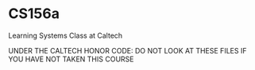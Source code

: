 # CS156a
Learning Systems Class at Caltech

UNDER THE CALTECH HONOR CODE:
DO NOT LOOK AT THESE FILES IF YOU HAVE NOT TAKEN THIS COURSE
